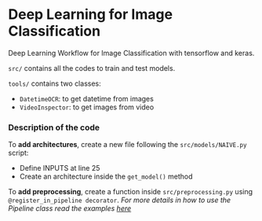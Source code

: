 # Deep Learning for Image Classification

Deep Learning Workflow for Image Classification with tensorflow and keras.

`src/` contains all the codes to train and test models. 

`tools/` contains two classes:
- `DatetimeOCR`: to get datetime from images
- `VideoInspector`: to get images from video

### Description of the code

To **add architectures**, create a new file following the `src/models/NAIVE.py` script:
- Define INPUTS at line 25
- Create an architecture inside the `get_model()` method

To **add preprocessing**, create a function inside `src/preprocessing.py` using `@register_in_pipeline decorator`. 
*For more details in how to use the Pipeline class read the examples [here](https://github.com/jorgeavilacartes/python-dl-tools)*